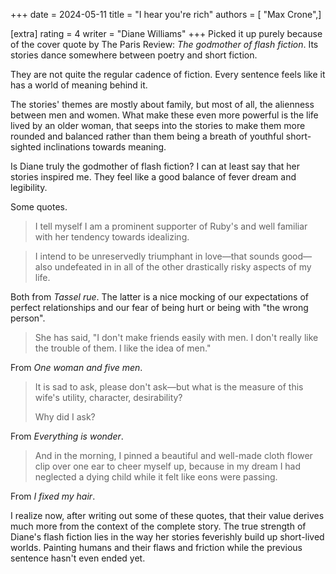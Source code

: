 +++
date = 2024-05-11
title = "I hear you're rich"
authors = [ "Max Crone",]

[extra]
rating = 4
writer = "Diane Williams"
+++
Picked it up purely because of the cover quote by The Paris Review: *The godmother of flash fiction*.
Its stories dance somewhere between poetry and short fiction.
<!-- more -->
They are not quite the regular cadence of fiction.
Every sentence feels like it has a world of meaning behind it.

The stories' themes are mostly about family, but most of all, the alienness between men and women.
What make these even more powerful is the life lived by an older woman, that seeps into the stories to make them more rounded and balanced rather than them being a breath of youthful short-sighted inclinations towards meaning.

Is Diane truly the godmother of flash fiction?
I can at least say that her stories inspired me.
They feel like a good balance of fever dream and legibility.

Some quotes.

> I tell myself I am a prominent supporter of Ruby's and well familiar with her tendency towards idealizing.

> I intend to be unreservedly triumphant in love—that sounds good—also undefeated in
> in all of the other drastically risky aspects of my life.

Both from *Tassel rue*.
The latter is a nice mocking of our expectations of perfect relationships and
our fear of being hurt or being with "the wrong person".

> She has said, "I don't make friends easily with men.
> I don't really like the trouble of them.
> I like the idea of men."

From *One woman and five men*.

> It is sad to ask, please don't ask—but what is the measure of this wife's utility, character, desirability?
>
> Why did I ask?

From *Everything is wonder*.

> And in the morning, I pinned a beautiful and well-made cloth flower clip over one ear to cheer myself up,
> because in my dream I had neglected a dying child while it felt like eons were passing.

From *I fixed my hair*.

I realize now, after writing out some of these quotes, that their value derives much more from the context of the complete story.
The true strength of Diane's flash fiction lies in the way her stories feverishly build up short-lived worlds.
Painting humans and their flaws and friction while the previous sentence hasn't even ended yet.
